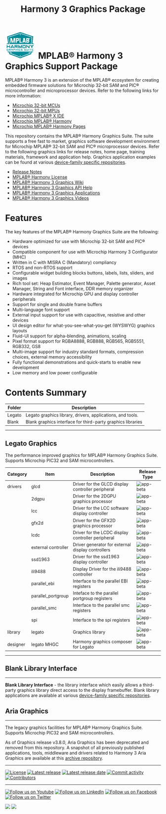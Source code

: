 ﻿---
title: Harmony 3 Graphics Package
nav_order: 1
---

# ![Microchip Technology](./docs/legato/html/mhgs.png) MPLAB® Harmony 3 Graphics Support Package

MPLAB® Harmony 3 is an extension of the MPLAB® ecosystem for creating
embedded firmware solutions for Microchip 32-bit SAM and PIC® microcontroller
and microprocessor devices.  Refer to the following links for more information:
 - [Microchip 32-bit MCUs](https://www.microchip.com/design-centers/32-bit)
 - [Microchip 32-bit MPUs](https://www.microchip.com/design-centers/32-bit-mpus)
 - [Microchip MPLAB® X IDE](https://www.microchip.com/mplab/mplab-x-ide)
 - [Microchip MPLAB® Harmony](https://www.microchip.com/mplab/mplab-harmony)
 - [Microchip MPLAB® Harmony Pages](https://microchip-mplab-harmony.github.io/)

This repository contains the MPLAB® Harmony Graphics Suite.  The
suite supports a free fast to market, graphics software development environment for Microchip MPLAB® 32-bit SAM and PIC® microprocessor devices.  Refer to
the following graphics links for release notes, home page, training materials, framework and application help.
Graphics application examples can be found at various [device-family specific repositories](./apps/readme.md).
 - [Release Notes](./release_notes.md)
 - [MPLAB® Harmony License](./mplab_harmony_license.md)
 - [MPLAB® Harmony 3 Graphics Wiki](https://github.com/Microchip-MPLAB-Harmony/gfx/wiki)
 - [MPLAB® Harmony 3 Graphics API Help](./docs/legato/html/index.html)
 - [MPLAB® Harmony 3 Graphics Applications](./apps/readme.md)
 - [MPLAB® Harmony 3 Graphics Videos](https://www.youtube.com/playlist?list=PL9B4edd-p2ag5xsIIHhja-caKYY7AKPxe)

# Features

The key features of the MPLAB® Harmony Graphics Suite are the following:

- Hardware optimized for use with Microchip 32-bit SAM and PIC® devices
- Compatible component for use with Microchip Harmony 3 Configurator (MHC)
- Written in C with MISRA C (Mandatory) compliancy
- RTOS and non-RTOS support
- Configurable widget building blocks buttons, labels, lists, sliders, and images
- Rich tool set: Heap Estimator, Event Manager, Palette generator, Asset Manager, String and Font interface, DDR memory organizer
- Hardware integrated for Microchip GPU and display controller peripherals
- Support for single and double frame buffers
- Multi-language font support
- External input support for use with capacitive, resistive and other devices
- UI design editor for what-you-see-what-you-get (WYSWYG) graphics layouts
- Fluid-UI support for alpha-blending, animations, scaling
- Pixel format support for RGBA8888, RGB888, RGB565, RGB5551, RGB332, GS8
- Multi-image support for industry standard formats, compression choices, external memory accessibility
- Fully functional demonstrations and quick-starts to enable new development
- Low memory and low power configurable


# Contents Summary

| Folder     | Description                                  |
|------------|----------------------------------------------|
| Legato   | Legato graphics library, drivers, applications, and tools. |
| Blank    | Blank graphics interface for third-party graphics libraries |
***
## Legato Graphics

The performance improved graphics for MPLAB® Harmony Graphics Suite. Supports Microchip PIC32 and SAM microcontrollers.

| Category | Item | Description | Release Type |
| --- | --- | ---- |---- |
| drivers|  glcd | Driver for the GLCD display controller peripheral | ![app-beta](https://img.shields.io/badge/driver-beta-orange?style=plastic) |
|      |   2dgpu | Driver for the 2DGPU graphics processor |![app-beta](https://img.shields.io/badge/driver-beta-orange?style=plastic) |
|      |   lcc |  Driver for the LCC software display controller| ![app-beta](https://img.shields.io/badge/driver-beta-orange?style=plastic) |
|      |   gfx2d | Driver for the GFX2D graphics processor| ![app-beta](https://img.shields.io/badge/driver-beta-orange?style=plastic) |
|      |   lcdc | Driver for the LCDC display controller peripheral | ![app-beta](https://img.shields.io/badge/driver-beta-orange?style=plastic) |
|      |   external controller |  Driver generator for external display controllers | ![app-beta](https://img.shields.io/badge/driver-beta-orange?style=plastic) |
|      |   ssd1963 | Driver for the ssd1963 display controller | ![app-beta](https://img.shields.io/badge/driver-deprecated-red?style=plastic) |
|      |   ili9488  | Display Driver for the ili9488 controller | ![app-beta](https://img.shields.io/badge/driver-deprecated-red?style=plastic) |
|      |   parallel_ebi | Interface to the parallel EBI registers | ![app-beta](https://img.shields.io/badge/driver-beta-orange?style=plastic) |
|      |   parallel_portgroup | Inteface to the parallel portgroup registers | ![app-beta](https://img.shields.io/badge/driver-beta-orange?style=plastic) |
|      |   parallel_smc | Interface to the parallel smc registers | ![app-beta](https://img.shields.io/badge/driver-beta-orange?style=plastic) |
|      |   spi | Interface to the spi registers | ![app-beta](https://img.shields.io/badge/driver-beta-orange?style=plastic) |
| library    | legato | Graphics library | ![app-beta](https://img.shields.io/badge/library-beta-orange?style=plastic) |
| designer | legato MHGC |Harmony graphics composer for Legato| ![app-beta](https://img.shields.io/badge/tool-beta-orange?style=plastic) |

***
## Blank Library Interface
***
**Blank Library Interface** - the library interface which easily allows a third-party graphics library direct access to the display framebuffer.  Blank library applications are available at various [device-family specific repositories](./apps/readme.md).
## Aria Graphics

***
The legacy graphics facilities for MPLAB® Harmony Graphics Suite. Supports Microchip PIC32 and SAM microcontrollers.

As of Graphics release v3.8.0, Aria Graphics has been deprecated and removed from this repository.  A snapshot of all previously published applications, tools, middleware and drivers related to Harmony 3 Aria Graphics are available at this [archive repository](https://github.com/Microchip-MPLAB-Harmony/gfx_aria). 

____

[![License](https://img.shields.io/badge/license-Harmony%20license-orange.svg)](https://github.com/Microchip-MPLAB-Harmony/gfx/blob/master/mplab_harmony_license.md)
[![Latest release](https://img.shields.io/github/release/Microchip-MPLAB-Harmony/gfx.svg)](https://github.com/Microchip-MPLAB-Harmony/gfx/releases/latest)
[![Latest release date](https://img.shields.io/github/release-date/Microchip-MPLAB-Harmony/gfx.svg)](https://github.com/Microchip-MPLAB-Harmony/gfx/releases/latest)
[![Commit activity](https://img.shields.io/github/commit-activity/y/Microchip-MPLAB-Harmony/gfx.svg)](https://github.com/Microchip-MPLAB-Harmony/gfx/graphs/commit-activity)
[![Contributors](https://img.shields.io/github/contributors-anon/Microchip-MPLAB-Harmony/gfx.svg)]()

____

[![Follow us on Youtube](https://img.shields.io/badge/Youtube-Follow%20us%20on%20Youtube-red.svg)](https://www.youtube.com/user/MicrochipTechnology)
[![Follow us on LinkedIn](https://img.shields.io/badge/LinkedIn-Follow%20us%20on%20LinkedIn-blue.svg)](https://www.linkedin.com/company/microchip-technology)
[![Follow us on Facebook](https://img.shields.io/badge/Facebook-Follow%20us%20on%20Facebook-blue.svg)](https://www.facebook.com/microchiptechnology/)
[![Follow us on Twitter](https://img.shields.io/twitter/follow/MicrochipTech.svg?style=social)](https://twitter.com/MicrochipTech)

[![](https://img.shields.io/github/stars/Microchip-MPLAB-Harmony/gfx.svg?style=social)]()
[![](https://img.shields.io/github/watchers/Microchip-MPLAB-Harmony/gfx.svg?style=social)]()

